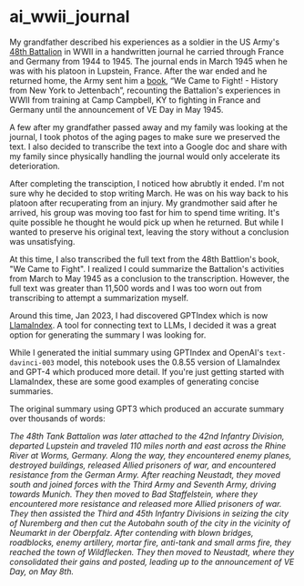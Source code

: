 # ai_wwii_journal

My grandfather described his experiences as a soldier in the US Army's [48th Battalion](https://14thad.org/48thTankBattalion/index.cfm) in WWII in a handwritten journal he carried through France and Germany from 1944 to 1945. The journal ends in March 1945 when he was with his platoon in Lupstein, France. After the war ended and he returned home, the Army sent him a [book](https://14thad.org/48thTankBattalion/index.cfm#gallery-1), “We Came to Fight! - History from New York to Jettenbach”, recounting the Battalion's experiences in WWII from training at Camp Campbell, KY to fighting in France and Germany until the announcement of VE Day in May 1945.

A few after my grandfather passed away and my family was looking at the journal, I took photos of the aging pages to make sure we preserved the text. I also decided to transcribe the text into a Google doc and share with my family since physically handling the journal would only accelerate its deterioration. 

After completing the transciption, I noticed how abrubtly it ended. I'm not sure why he decided to stop writing March. He was on his way back to his platoon after recuperating from an injury. My grandmother said after he arrived, his group was moving too fast for him to spend time writing. It's quite possible he thought he would pick up when he returned. But while I wanted to preserve his original text, leaving the story without a conclusion was unsatisfying.

At this time, I also transcribed the full text from the 48th Battlion's book, "We Came to Fight". I realized I could summarize the Battalion's activities from March to May 1945 as a conclusion to the transcription. However, the full text was greater than 11,500 words and I was too worn out from transcribing to attempt a summarization myself.

Around this time, Jan 2023, I had discovered GPTIndex which is now [LlamaIndex](https://www.llamaindex.ai/). A tool for connecting text to LLMs, I decided it was a great option for generating the summary I was looking for.

While I generated the initial summary using GPTIndex and OpenAI's `text-davinci-003` model, this notebook uses the 0.8.55 version of LlamaIndex and GPT-4 which produced more detail. If you're just getting started with LlamaIndex, these are some good examples of generating concise summaries.

The original summary using GPT3 which produced an accurate summary over thousands of words:

*The 48th Tank Battalion was later attached to the 42nd Infantry Division, departed Lupstein and traveled 110 miles north and east across the Rhine River at Worms, Germany. Along the way, they encountered enemy planes, destroyed buildings, released Allied prisoners of war, and encountered resistance from the German Army. After reaching Neustadt, they moved south and joined forces with the Third Army and Seventh Army, driving towards Munich. They then moved to Bad Staffelstein, where they encountered more resistance and released more Allied prisoners of war. They then assisted the Third and 45th Infantry Divisions in seizing the city of Nuremberg and then cut the Autobahn south of the city in the vicinity of Neumarkt in der Oberpfalz. After contending with blown bridges, roadblocks, enemy artillery, mortar fire, anti-tank and small arms fire, they reached the town of Wildflecken. They then moved to Neustadt, where they consolidated their gains and posted, leading up to the announcement of VE Day, on May 8th.*

